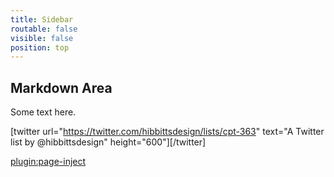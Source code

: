 ```yaml
---
title: Sidebar
routable: false
visible: false
position: top
---
```


## Markdown Area

Some text here.

[twitter url="https://twitter.com/hibbittsdesign/lists/cpt-363" text="A Twitter list by @hibbittsdesign" height="600"][/twitter]

[plugin:page-inject](/embedlycard)
